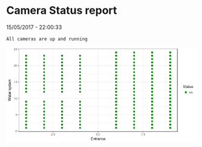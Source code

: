 Camera Status report
================
15/05/2017 - 22:00:33

    All cameras are up and running

![](camreport_files/figure-markdown_github/unnamed-chunk-2-1.png)
